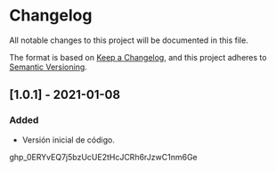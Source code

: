 # Changelog
All notable changes to this project will be documented in this file.

The format is based on [Keep a Changelog](https://keepachangelog.com/en/1.0.0/),
and this project adheres to [Semantic Versioning](https://semver.org/spec/v2.0.0.html).

## [1.0.1] - 2021-01-08
### Added
- Versión inicial de código.

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
